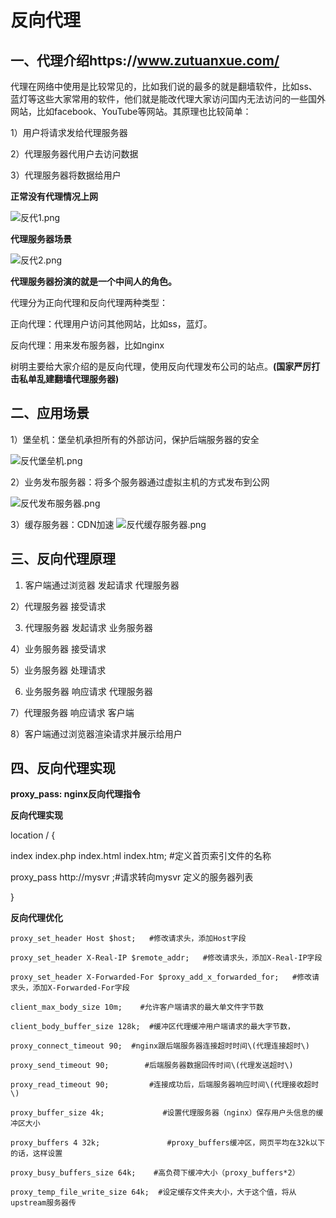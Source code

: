 # 反向代理

## 一、代理介绍https://www.zutuanxue.com/

代理在网络中使用是比较常见的，比如我们说的最多的就是翻墙软件，比如ss、蓝灯等这些大家常用的软件，他们就是能改代理大家访问国内无法访问的一些国外网站，比如facebook、YouTube等网站。其原理也比较简单：

1）用户将请求发给代理服务器

2）代理服务器代用户去访问数据

3）代理服务器将数据给用户

**正常没有代理情况上网**

![反代1.png](https://www.zutuanxue.com:8000/static/media/images/2020/10/19/1603105139047.png)

**代理服务器场景**

![反代2.png](https://www.zutuanxue.com:8000/static/media/images/2020/10/19/1603105146133.png)

**代理服务器扮演的就是一个中间人的角色。**

代理分为正向代理和反向代理两种类型：

正向代理：代理用户访问其他网站，比如ss，蓝灯。

反向代理：用来发布服务器，比如nginx

树明主要给大家介绍的是反向代理，使用反向代理发布公司的站点。**(国家严厉打击私单乱建翻墙代理服务器)**

## 二、应用场景

1）堡垒机：堡垒机承担所有的外部访问，保护后端服务器的安全

![反代堡垒机.png](https://www.zutuanxue.com:8000/static/media/images/2020/10/19/1603105157770.png)

2）业务发布服务器：将多个服务器通过虚拟主机的方式发布到公网

![反代发布服务器.png](https://www.zutuanxue.com:8000/static/media/images/2020/10/19/1603105225160.png)

3）缓存服务器：CDN加速
![反代缓存服务器.png](https://www.zutuanxue.com:8000/static/media/images/2020/10/19/1603105185130.png)

## 三、反向代理原理

1) 客户端通过浏览器 发起请求   代理服务器

2）代理服务器   接受请求

3) 代理服务器   发起请求   业务服务器

4）业务服务器  接受请求

5）业务服务器  处理请求

6) 业务服务器  响应请求   代理服务器

7）代理服务器  响应请求  客户端

8）客户端通过浏览器渲染请求并展示给用户

## 四、反向代理实现

**proxy_pass: nginx反向代理指令**

**反向代理实现**

location / {

index index.php index.html index.htm; #定义首页索引文件的名称

proxy_pass http://mysvr ;#请求转向mysvr 定义的服务器列表

}

**反向代理优化**

```
proxy_set_header Host $host;   #修改请求头，添加Host字段

proxy_set_header X-Real-IP $remote_addr;   #修改请求头，添加X-Real-IP字段

proxy_set_header X-Forwarded-For $proxy_add_x_forwarded_for;   #修改请求头，添加X-Forwarded-For字段

client_max_body_size 10m;    #允许客户端请求的最大单文件字节数

client_body_buffer_size 128k;  #缓冲区代理缓冲用户端请求的最大字节数，

proxy_connect_timeout 90;  #nginx跟后端服务器连接超时时间\(代理连接超时\)

proxy_send_timeout 90;        #后端服务器数据回传时间\(代理发送超时\)

proxy_read_timeout 90;         #连接成功后，后端服务器响应时间\(代理接收超时\)

proxy_buffer_size 4k;             #设置代理服务器（nginx）保存用户头信息的缓冲区大小

proxy_buffers 4 32k;               #proxy_buffers缓冲区，网页平均在32k以下的话，这样设置

proxy_busy_buffers_size 64k;    #高负荷下缓冲大小（proxy_buffers*2）

proxy_temp_file_write_size 64k;  #设定缓存文件夹大小，大于这个值，将从upstream服务器传
```